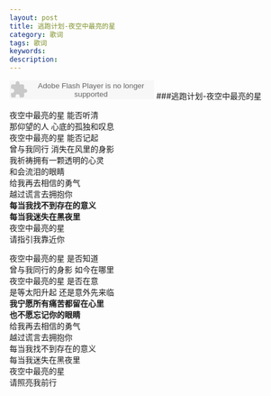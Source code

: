 ```yaml
---
layout: post
title: 逃跑计划-夜空中最亮的星
category: 歌词
tags: 歌词
keywords:
description:
---
```

<embed src="http://www.xiami.com/widget/0_1770201852/singlePlayer.swf" type="application/x-shockwave-flash" width="257" height="33" wmode="transparent"></embed>
###逃跑计划-夜空中最亮的星

夜空中最亮的星 能否听清  
那仰望的人 心底的孤独和叹息  
夜空中最亮的星 能否记起  
曾与我同行 消失在风里的身影  
我祈祷拥有一颗透明的心灵  
和会流泪的眼睛  
给我再去相信的勇气  
越过谎言去拥抱你  
**每当我找不到存在的意义**  
**每当我迷失在黑夜里**  
夜空中最亮的星  
请指引我靠近你

夜空中最亮的星 是否知道  
曾与我同行的身影 如今在哪里  
夜空中最亮的星 是否在意  
是等太阳升起 还是意外先来临  
**我宁愿所有痛苦都留在心里**  
**也不愿忘记你的眼睛**  
给我再去相信的勇气  
越过谎言去拥抱你  
每当我找不到存在的意义  
每当我迷失在黑夜里  
夜空中最亮的星  
请照亮我前行
